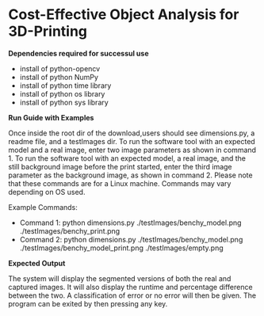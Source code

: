 # Cost-Effective Object Analysis for 3D-Printing

**Dependencies required for successul use** 
* install of python-opencv
* install of python NumPy
* install of python time library
* install of python os library
* install of python sys library

**Run Guide with Examples** 

Once inside the root dir of the download,users should see dimensions.py, a readme file, and a testImages dir.
To run the software tool with an expected model and a real image, enter two image parameters as shown in command 1.
To run the software tool with an expected model, a real image, and the still background image before the print started, enter the third image parameter as the background image, as shown in command 2. Please note that these commands are for a Linux machine. Commands may vary depending on OS used.

Example Commands:
* Command 1: python dimensions.py ./testImages/benchy_model.png ./testImages/benchy_print.png
* Command 2: python dimensions.py ./testImages/benchy_model.png ./testImages/benchy_model_print.png ./testImages/empty.png

**Expected Output**

The system will display the segmented versions of both the real and captured images. It will also display the runtime and percentage difference between the two. A classification of error or no error will then be given. The program can be exited by then pressing any key.


